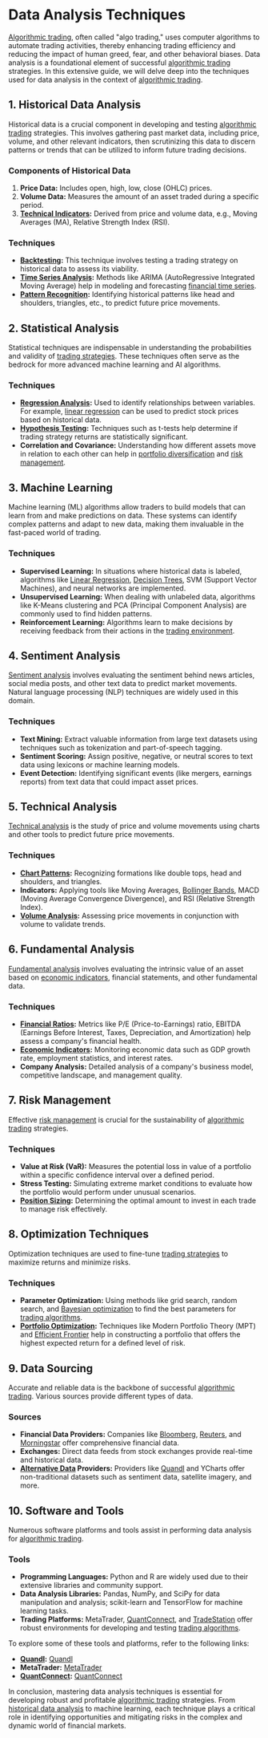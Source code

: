 # Data Analysis Techniques

[Algorithmic trading](../a/algorithmic_trading.md), often called "algo trading," uses computer algorithms to automate trading activities, thereby enhancing trading efficiency and reducing the impact of human greed, fear, and other behavioral biases. Data analysis is a foundational element of successful [algorithmic trading](../a/algorithmic_trading.md) strategies. In this extensive guide, we will delve deep into the techniques used for data analysis in the context of [algorithmic trading](../a/algorithmic_trading.md).

## 1. Historical Data Analysis

Historical data is a crucial component in developing and testing [algorithmic trading](../a/algorithmic_trading.md) strategies. This involves gathering past market data, including price, volume, and other relevant indicators, then scrutinizing this data to discern patterns or trends that can be utilized to inform future trading decisions.

### Components of Historical Data

1. **Price Data:** Includes open, high, low, close (OHLC) prices.
2. **Volume Data:** Measures the amount of an asset traded during a specific period.
3. **[Technical Indicators](../t/technical_indicators.md):** Derived from price and volume data, e.g., Moving Averages (MA), Relative Strength Index (RSI).

### Techniques

- **[Backtesting](../b/backtesting.md):** This technique involves testing a trading strategy on historical data to assess its viability. 
- **[Time Series Analysis](../t/time_series_analysis.md):** Methods like ARIMA (AutoRegressive Integrated Moving Average) help in modeling and forecasting [financial time series](../f/financial_time_series.md).
- **[Pattern Recognition](../p/pattern_recognition.md):** Identifying historical patterns like head and shoulders, triangles, etc., to predict future price movements.

## 2. Statistical Analysis

Statistical techniques are indispensable in understanding the probabilities and validity of [trading strategies](../t/trading_strategies.md). These techniques often serve as the bedrock for more advanced machine learning and AI algorithms.

### Techniques

- **[Regression Analysis](../r/regression_analysis.md):** Used to identify relationships between variables. For example, [linear regression](../l/linear_regression.md) can be used to predict stock prices based on historical data.
- **[Hypothesis Testing](../h/hypothesis_testing.md):** Techniques such as t-tests help determine if trading strategy returns are statistically significant.
- **Correlation and Covariance:** Understanding how different assets move in relation to each other can help in [portfolio diversification](../p/portfolio_diversification.md) and [risk management](../r/risk_management.md).

## 3. Machine Learning

Machine learning (ML) algorithms allow traders to build models that can learn from and make predictions on data. These systems can identify complex patterns and adapt to new data, making them invaluable in the fast-paced world of trading.

### Techniques

- **Supervised Learning:** In situations where historical data is labeled, algorithms like [Linear Regression](../l/linear_regression.md), [Decision Trees](../d/decision_trees.md), SVM (Support Vector Machines), and neural networks are implemented.
- **Unsupervised Learning:** When dealing with unlabeled data, algorithms like K-Means clustering and PCA (Principal Component Analysis) are commonly used to find hidden patterns.
- **Reinforcement Learning:** Algorithms learn to make decisions by receiving feedback from their actions in the [trading environment](../t/trading_environment.md).

## 4. Sentiment Analysis

[Sentiment analysis](../s/sentiment_analysis.md) involves evaluating the sentiment behind news articles, social media posts, and other text data to predict market movements. Natural language processing (NLP) techniques are widely used in this domain.

### Techniques

- **Text Mining:** Extract valuable information from large text datasets using techniques such as tokenization and part-of-speech tagging.
- **Sentiment Scoring:** Assign positive, negative, or neutral scores to text data using lexicons or machine learning models.
- **Event Detection:** Identifying significant events (like mergers, earnings reports) from text data that could impact asset prices.

## 5. Technical Analysis

[Technical analysis](../t/technical_analysis.md) is the study of price and volume movements using charts and other tools to predict future price movements.

### Techniques

- **[Chart Patterns](../c/chart_patterns.md):** Recognizing formations like double tops, head and shoulders, and triangles.
- **Indicators:** Applying tools like Moving Averages, [Bollinger Bands](../b/bollinger_bands.md), MACD (Moving Average Convergence Divergence), and RSI (Relative Strength Index).
- **[Volume Analysis](../v/volume_analysis.md):** Assessing price movements in conjunction with volume to validate trends.

## 6. Fundamental Analysis

[Fundamental analysis](../f/fundamental_analysis.md) involves evaluating the intrinsic value of an asset based on [economic indicators](../e/economic_indicators.md), financial statements, and other fundamental data.

### Techniques

- **[Financial Ratios](../f/financial_ratios.md):** Metrics like P/E (Price-to-Earnings) ratio, EBITDA (Earnings Before Interest, Taxes, Depreciation, and Amortization) help assess a company's financial health.
- **[Economic Indicators](../e/economic_indicators.md):** Monitoring economic data such as GDP growth rate, employment statistics, and interest rates.
- **Company Analysis:** Detailed analysis of a company's business model, competitive landscape, and management quality.

## 7. Risk Management

Effective [risk management](../r/risk_management.md) is crucial for the sustainability of [algorithmic trading](../a/algorithmic_trading.md) strategies.

### Techniques

- **Value at Risk (VaR):** Measures the potential loss in value of a portfolio within a specific confidence interval over a defined period.
- **Stress Testing:** Simulating extreme market conditions to evaluate how the portfolio would perform under unusual scenarios.
- **[Position Sizing](../p/position_sizing.md):** Determining the optimal amount to invest in each trade to manage risk effectively.

## 8. Optimization Techniques

Optimization techniques are used to fine-tune [trading strategies](../t/trading_strategies.md) to maximize returns and minimize risks.

### Techniques

- **Parameter Optimization:** Using methods like grid search, random search, and [Bayesian optimization](../b/bayesian_optimization.md) to find the best parameters for [trading algorithms](../t/trading_algorithms.md).
- **[Portfolio Optimization](../p/portfolio_optimization.md):** Techniques like Modern Portfolio Theory (MPT) and [Efficient Frontier](../e/efficient_frontier.md) help in constructing a portfolio that offers the highest expected return for a defined level of risk.

## 9. Data Sourcing

Accurate and reliable data is the backbone of successful [algorithmic trading](../a/algorithmic_trading.md). Various sources provide different types of data.

### Sources

- **Financial Data Providers:** Companies like [Bloomberg](../b/bloomberg.md), [Reuters](../r/reuters.md), and [Morningstar](../m/morningstar.md) offer comprehensive financial data.
- **Exchanges:** Direct data feeds from stock exchanges provide real-time and historical data.
- **[Alternative Data](../a/alternative_data.md) Providers:** Providers like [Quandl](../q/quandl.md) and YCharts offer non-traditional datasets such as sentiment data, satellite imagery, and more.

## 10. Software and Tools

Numerous software platforms and tools assist in performing data analysis for [algorithmic trading](../a/algorithmic_trading.md).

### Tools

- **Programming Languages:** Python and R are widely used due to their extensive libraries and community support.
- **Data Analysis Libraries:** Pandas, NumPy, and SciPy for data manipulation and analysis; scikit-learn and TensorFlow for machine learning tasks.
- **Trading Platforms:** MetaTrader, [QuantConnect](../q/quantconnect.md), and [TradeStation](../t/tradestation.md) offer robust environments for developing and testing [trading algorithms](../t/trading_algorithms.md).

To explore some of these tools and platforms, refer to the following links:

- **[Quandl](../q/quandl.md):** [Quandl](https://www.quandl.com/)
- **MetaTrader:** [MetaTrader](https://www.metatrader4.com/en)
- **[QuantConnect](../q/quantconnect.md):** [QuantConnect](https://www.quantconnect.com/)

In conclusion, mastering data analysis techniques is essential for developing robust and profitable [algorithmic trading](../a/algorithmic_trading.md) strategies. From [historical data analysis](../h/historical_data_analysis.md) to machine learning, each technique plays a critical role in identifying opportunities and mitigating risks in the complex and dynamic world of financial markets.